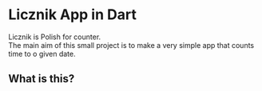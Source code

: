 # Licznik App in Dart
Licznik is Polish for counter. <br>
The main aim of this small project is to make a very simple app that counts time to o given date.

## What is this?

